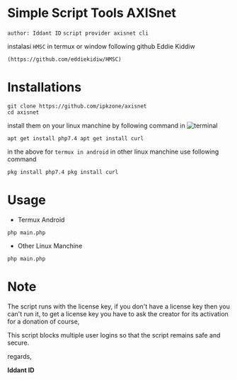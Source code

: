 # Simple Script Tools AXISnet
`author: Iddant ID`
`script provider axisnet cli`

instalasi `HMSC` in termux or window following github Eddie Kiddiw
```shell
(https://github.com/eddiekidiw/HMSC)
```

# Installations
```shell
git clone https://github.com/ipkzone/axisnet
cd axisnet
```

install them on your linux manchine by following command in ![terminal](https://badgen.net/badge/icon/terminal?icon=terminal&label&cache=500)

```shell
apt get install php7.4 apt get install curl
```
in the above for `termux in android` in other linux manchine use following command
```shell
pkg install php7.4 pkg install curl
```
# Usage
- Termux Android
```shell
php main.php
```
- Other Linux Manchine
```shell
php main.php
```

# Note
The script runs with the license key,
if you don't have a license key then you can't run it,
to get a license key you have to ask the creator for its activation for a donation of course,

This script blocks multiple user logins so that the script remains safe and secure.

regards,

**Iddant ID**
